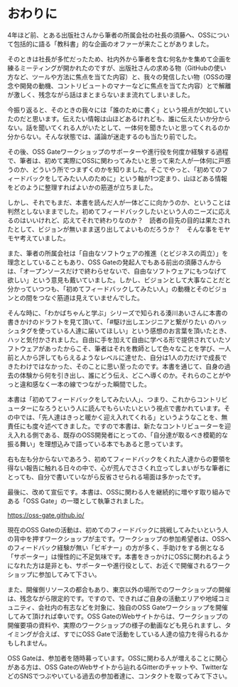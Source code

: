 # おわりに

4年ほど前、とある出版社さんから筆者の所属会社の社長の須藤へ、OSSについて包括的に語る「教科書」的な企画のオファーが来たことがありました。

そのときは社長が多忙だったため、社内外から筆者を含む何名かを集めて企画を練るミーティングが開かれたのですが、出版社さんの求める物（GitHubの使い方など、ツールや方法に焦点を当てた内容）と、我々の発信したい物（OSSの理念や開発の動機、コントリビュートのマナーなどに焦点を当てた内容）とで解離が激しく、残念ながら話はまとまらないまま流れてしまいました。

今振り返ると、そのときの我々には「誰のために書く」という視点が欠如していたのだと思います。伝えたい情報は山ほどあるけれども、誰に伝えたいか分からない。話を聞いてくれる人がいたとして、一体何を聞きたいと思ってくれるのか分からない。そんな状態では、議論が迷走するのも当たり前でした。

その後、OSS Gateワークショップのサポーターや進行役を何度か経験する過程で、筆者は、初めて実際にOSSに関わってみたいと思って来た人が一体何に戸惑うのか、どういう所でつまずくのかを知りました。そこでやっと、「初めてのフィードバックをしてみたい人のために」という軸が1つ定まり、山ほどある情報をどのように整理すればよいかの筋道が立ちました。

しかし、それでもまだ、本書を読んだ人が一体どこに向かうのか、ということは判然としないままでした。初めてフィードバックしたいという人のニーズに応えるのはいいけれど、応えてそれで終わりなのか？　読者の目先の目的は果たされたとして、ビジョンが無いまま送り出してよいものだろうか？　そんな事をモヤモヤ考えていました。

また、筆者の所属会社は「自由なソフトウェアの推進（とビジネスの両立）」を理念としていることもあり、OSS Gateの発起人でもある前出の須藤さんからは、「オープンソースだけで終わらせないで、自由なソフトウェアにもつなげて欲しい」という意見も戴いていました。しかし、ビジョンとして大事なことだと分かっていつつも、「初めてフィードバックしてみたい人」の動機とそのビジョンとの間をつなぐ筋道は見えていませんでした。

そんな時に、「わかばちゃんと学ぶ」シリーズで知られる湊川あいさんに本書の書きかけのドラフトを見て頂いて、「#駆け出しエンジニアと繋がりたい のハッシュタグを使っている人達に届いてほしい」という感想のお言葉を頂いたとき、ハッと気付かされました。自由に手を加えて自由に学べる形で提供されていたソフトウェアがあったからこそ、筆者はそれを教師として色々なことを学び、一人前と人から評してもらえるようなレベルに達せた、自分は1人の力だけで成長できたわけではなかった、そのことに思い至ったのです。本書を通じて、自身の過去の体験から何を引き出し、誰にどう伝え、どこへ導くのか。それらのことがやっと違和感なく一本の線でつながった瞬間でした。


本書は「初めてフィードバックをしてみたい人」、つまり、これからコントリビューターになろうという人に読んでもらいたいという視点で書かれています。その中では、「先人達はきっと暖かく迎え入れてくれる」というようなことを、無責任にも度々述べてきました。ですので本書は、新たなコントリビューターを迎え入れる側である、既存のOSS開発者にとっての、「自分達が取るべき模範的な振る舞い」を理想込みで語っている本でもあると思っています。

右も左も分からないであろう、初めてフィードバックをくれた人達からの要領を得ない報告に触れる日々の中で、心が荒んでささくれ立ってしまいがちな筆者にとっても、自分で書いていながら反省させられる場面は多かったです。


最後に、改めて宣伝です。本書は、OSSに関わる人を継続的に増やす取り組みである「OSS Gate」の一環として執筆されました。

https://oss-gate.github.io/

現在のOSS Gateの活動は、初めてのフィードバックに挑戦してみたいという人の背中を押すワークショップが主です。ワークショップの参加希望者は、OSSへのフィードバック経験が無い「ビギナー」の方が多く、手助けをする側となる「サポーター」は慢性的に不足気味です。本書をきっかけにOSSに関われるようになれた方は是非とも、サポーターや進行役として、お近くで開催されるワークショップに参加してみて下さい。

また、開催側リソースの都合もあり、東京以外の場所でのワークショップの開催は、残念ながら限定的です。ですので、できればご自身の活動エリアや地域コミュニティ、会社内の有志などを対象に、独自のOSS Gateワークショップを開催してみて頂ければ幸いです。OSS GateのWebサイトからは、ワークショップの開催要項の資料や、実際のワークショップの様子の動画なども見られますし、タイミングが合えば、すでにOSS Gateで活動をしている人達の協力を得られるかもしれません。

OSS Gateは、参加者を随時募っています。OSSに関わる人が増えることに関心がある方は、OSS GateのWebサイトから辿れるGitterのチャットや、TwitterなどのSNSでつぶやいている過去の参加者達に、コンタクトを取ってみて下さい。
